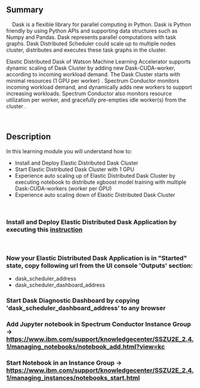 


## Summary
&nbsp;
&nbsp;
Dask is a flexible library for parallel computing in Python.    Dask is Python friendly by using Python APIs and supporting data structures such as Numpy and Pandas.    Dask represents parallel computations with task graphs.   Dask Distributed Scheduler could scale up to multiple nodes cluster,  distributes and executes these task graphs in the cluster.


Elastic Distributed Dask of Watson Machine Learning Accelerator supports dynamic scaling of Dask Cluster by adding new Dask-CUDA-worker,  according to incoming workload demand.       The Dask Cluster starts with minimal resources (1 GPU per worker) .     Spectrum Conductor monitors incoming workload demand,  and dynamically adds new workers to support increasing workloads.     Spectrum Conductor also monitors resource utilization per worker,  and gracefully pre-empties idle worker(s) from the cluster .


&nbsp;
&nbsp;

## Description
In this learning module you will understand how to:
- Install and Deploy Elastic Distributed Dask Cluster 
- Start Elastic Distributed Dask Cluster with 1 GPU
- Experience auto scaling up of Elastic Distributed Dask Cluster by executing notebook to distribute xgboost model training with multiple Dask-CUDA-workers (worker per GPU)
- Experience auto scaling down of Elastic Distributed Dask Cluster


&nbsp;
&nbsp;
### Install and Deploy Elastic Distributed Dask Application by executing this [instruction](https://us-south.git.cloud.ibm.com/ibmcws-application-instance-samples/dask-ego)
&nbsp;

### Now your Elastic Distributed Dask Application is in "Started" state, copy following url from the UI console 'Outputs' section:
-  dask_scheduler_address
-  dask_scheduler_dashboard_address
<!-- ![alt text](https://raw.githubusercontent.com/IBM/wmla-assets/master/WMLA-learning-journey/shared-images/Dask_1_image.png) -->



### Start Dask Diagnostic Dashboard by copying 'dask_scheduler_dashboard_address' to any browser

### Add Jupyter notebook in Spectrum Conductor Instance Group -> https://www.ibm.com/support/knowledgecenter/SSZU2E_2.4.1/managing_notebooks/notebook_add.html?view=kc

### Start Notebook in an Instance Group -> https://www.ibm.com/support/knowledgecenter/SSZU2E_2.4.1/managing_instances/notebooks_start.html

###

